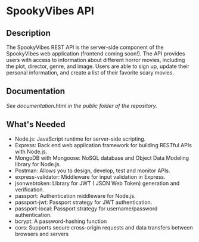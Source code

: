 # SpookyVibes API
## Description
The SpookyVibes REST API is the server-side component of the SpookyVibes web application (frontend coming soon!). The API provides users with access to information about different horror movies, including the plot, director, genre, and image. Users are able to sign up, update their personal information, and create a list of their favorite scary movies.
## Documentation
_See documentation.html in the public folder of the repository._
## What's Needed
* Node.js: JavaScript runtime for server-side scripting.
* Express: Back end web application framework for building RESTful APIs with Node.js.
* MongoDB with Mongoose: NoSQL database and Object Data Modeling library for Node.js.
* Postman: Allows you to design, develop, test and monitor APIs.
* express-validator: Middleware for input validation in Express.
* jsonwebtoken: Library for JWT ( JSON Web Token) generation and verification.
* passport: Authentication middleware for Node.js.
* passport-jwt: Passport strategy for JWT authentication.
* passport-local: Passport strategy for username/password authentication.
* bcrypt: A password-hashing function
* cors: Supports secure cross-origin requests and data transfers between browsers and servers
